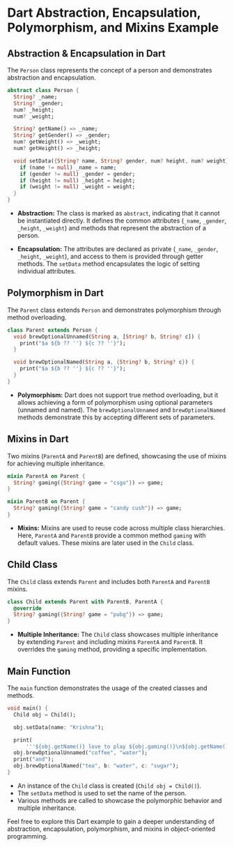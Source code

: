 # Dart Abstraction, Encapsulation, Polymorphism, and Mixins Example

## Abstraction & Encapsulation in Dart

The `Person` class represents the concept of a person and demonstrates abstraction and encapsulation.

```dart
abstract class Person {
  String? _name;
  String? _gender;
  num? _height;
  num? _weight;

  String? getName() => _name;
  String? getGender() => _gender;
  num? getWeight() => _weight;
  num? getHeight() => _height;

  void setData({String? name, String? gender, num? height, num? weight}) {
    if (name != null) _name = name;
    if (gender != null) _gender = gender;
    if (height != null) _height = height;
    if (weight != null) _weight = weight;
  }
}
```

- **Abstraction:** The class is marked as `abstract`, indicating that it cannot be instantiated directly. It defines the common attributes (`_name`, `_gender`, `_height`, `_weight`) and methods that represent the abstraction of a person.

- **Encapsulation:** The attributes are declared as private (`_name`, `_gender`, `_height`, `_weight`), and access to them is provided through getter methods. The `setData` method encapsulates the logic of setting individual attributes.

## Polymorphism in Dart

The `Parent` class extends `Person` and demonstrates polymorphism through method overloading.

```dart
class Parent extends Person {
  void brewOptionalUnnamed(String a, [String? b, String? c]) {
    print("$a ${b ?? ''} ${c ?? ''}");
  }

  void brewOptionalNamed(String a, {String? b, String? c}) {
    print("$a ${b ?? ''} ${c ?? ''}");
  }
}
```

- **Polymorphism:** Dart does not support true method overloading, but it allows achieving a form of polymorphism using optional parameters (unnamed and named). The `brewOptionalUnnamed` and `brewOptionalNamed` methods demonstrate this by accepting different sets of parameters.

## Mixins in Dart

Two mixins (`ParentA` and `ParentB`) are defined, showcasing the use of mixins for achieving multiple inheritance.

```dart
mixin ParentA on Parent {
  String? gaming({String? game = "csgo"}) => game;
}

mixin ParentB on Parent {
  String? gaming({String? game = "candy cush"}) => game;
}
```

- **Mixins:** Mixins are used to reuse code across multiple class hierarchies. Here, `ParentA` and `ParentB` provide a common method `gaming` with default values. These mixins are later used in the `Child` class.

## Child Class

The `Child` class extends `Parent` and includes both `ParentA` and `ParentB` mixins.

```dart
class Child extends Parent with ParentB, ParentA {
  @override
  String? gaming({String? game = "pubg"}) => game;
}
```

- **Multiple Inheritance:** The `Child` class showcases multiple inheritance by extending `Parent` and including mixins `ParentA` and `ParentB`. It overrides the `gaming` method, providing a specific implementation.

## Main Function

The `main` function demonstrates the usage of the created classes and methods.

```dart
void main() {
  Child obj = Child();

  obj.setData(name: "Krishna");

  print(
      '''${obj.getName()} love to play ${obj.gaming()}\n${obj.getName()} also love to drink''');
  obj.brewOptionalUnnamed("coffee", "water");
  print("and");
  obj.brewOptionalNamed("tea", b: "water", c: "sugar");
}
```

- An instance of the `Child` class is created (`Child obj = Child()`).
- The `setData` method is used to set the name of the person.
- Various methods are called to showcase the polymorphic behavior and multiple inheritance.

Feel free to explore this Dart example to gain a deeper understanding of abstraction, encapsulation, polymorphism, and mixins in object-oriented programming.